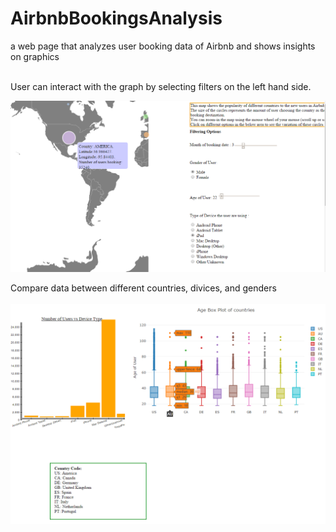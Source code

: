 # AirbnbBookingsAnalysis
a web page that analyzes user booking data of Airbnb and shows insights on graphics<br/>
<p><br/>
User can interact with the graph by selecting filters on the left hand side.<br/>
<p>
<img src="Images/screenshot21.png" width="550"><br/>
<p>
<p>Compare data between different countries, divices, and genders<br/><br/>
<img src="Images/screenshot22.png" width="575">
